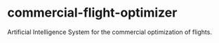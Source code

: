 # commercial-flight-optimizer
Artificial Intelligence System for the commercial optimization of flights.
